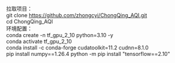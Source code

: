 拉取项目：  
git clone https://github.com/zhongcyi/ChongQing_AQI.git  
cd ChongQing_AQI   
环境配置：  
 conda create -n tf_gpu_2_10 python=3.10 -y  
 conda activate tf_gpu_2_10  
 conda install -c conda-forge cudatoolkit=11.2 cudnn=8.1.0  
 pip install numpy==1.26.4
 python -m pip install "tensorflow==2.10"

